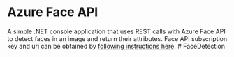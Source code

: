 # Azure Face API
A simple .NET console application that uses REST calls with Azure Face API to detect faces in an image and return their attributes. 
Face API subscription key and uri can be obtained by [following instructions here](https://azure.microsoft.com/en-us/try/cognitive-services/?api=face-api).
#   F a c e D e t e c t i o n  
 